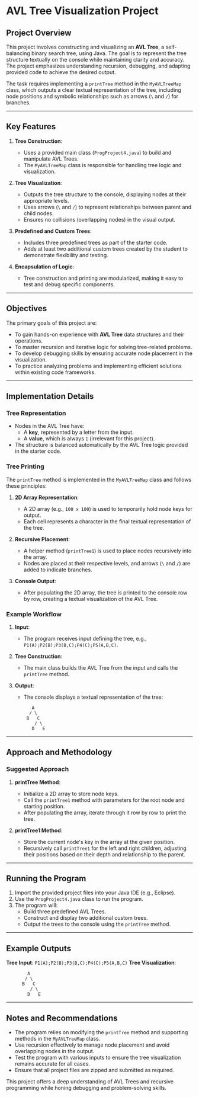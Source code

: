 # AVL Tree Visualization Project 

## Project Overview
This project involves constructing and visualizing an **AVL Tree**, a self-balancing binary search tree, using Java. The goal is to represent the tree structure textually on the console while maintaining clarity and accuracy. The project emphasizes understanding recursion, debugging, and adapting provided code to achieve the desired output.

The task requires implementing a `printTree` method in the `MyAVLTreeMap` class, which outputs a clear textual representation of the tree, including node positions and symbolic relationships such as arrows (`\` and `/`) for branches.

---

## Key Features
1. **Tree Construction**:
   - Uses a provided main class (`ProgProject4.java`) to build and manipulate AVL Trees.
   - The `MyAVLTreeMap` class is responsible for handling tree logic and visualization.

2. **Tree Visualization**:
   - Outputs the tree structure to the console, displaying nodes at their appropriate levels.
   - Uses arrows (`\` and `/`) to represent relationships between parent and child nodes.
   - Ensures no collisions (overlapping nodes) in the visual output.

3. **Predefined and Custom Trees**:
   - Includes three predefined trees as part of the starter code.
   - Adds at least two additional custom trees created by the student to demonstrate flexibility and testing.

4. **Encapsulation of Logic**:
   - Tree construction and printing are modularized, making it easy to test and debug specific components.

---

## Objectives
The primary goals of this project are:
- To gain hands-on experience with **AVL Tree** data structures and their operations.
- To master recursion and iterative logic for solving tree-related problems.
- To develop debugging skills by ensuring accurate node placement in the visualization.
- To practice analyzing problems and implementing efficient solutions within existing code frameworks.

---

## Implementation Details

### **Tree Representation**
- Nodes in the AVL Tree have:
  - A **key**, represented by a letter from the input.
  - A **value**, which is always `1` (irrelevant for this project).
- The structure is balanced automatically by the AVL Tree logic provided in the starter code.

### **Tree Printing**
The `printTree` method is implemented in the `MyAVLTreeMap` class and follows these principles:
1. **2D Array Representation**:
   - A 2D array (e.g., `100 x 100`) is used to temporarily hold node keys for output.
   - Each cell represents a character in the final textual representation of the tree.

2. **Recursive Placement**:
   - A helper method (`printTree1`) is used to place nodes recursively into the array.
   - Nodes are placed at their respective levels, and arrows (`\` and `/`) are added to indicate branches.

3. **Console Output**:
   - After populating the 2D array, the tree is printed to the console row by row, creating a textual visualization of the AVL Tree.

### **Example Workflow**
1. **Input**:
   - The program receives input defining the tree, e.g., `P1(A);P2(B);P3(B,C);P4(C);P5(A,B,C)`.

2. **Tree Construction**:
   - The main class builds the AVL Tree from the input and calls the `printTree` method.

3. **Output**:
   - The console displays a textual representation of the tree:
     ```
        A
       / \
      B   C
         / \
        D   E
     ```

---

## Approach and Methodology
### **Suggested Approach**
1. **printTree Method**:
   - Initialize a 2D array to store node keys.
   - Call the `printTree1` method with parameters for the root node and starting position.
   - After populating the array, iterate through it row by row to print the tree.

2. **printTree1 Method**:
   - Store the current node's key in the array at the given position.
   - Recursively call `printTree1` for the left and right children, adjusting their positions based on their depth and relationship to the parent.

---

## Running the Program
1. Import the provided project files into your Java IDE (e.g., Eclipse).
2. Use the `ProgProject4.java` class to run the program.
3. The program will:
   - Build three predefined AVL Trees.
   - Construct and display two additional custom trees.
   - Output the trees to the console using the `printTree` method.

---

## Example Outputs
**Tree Input**: `P1(A);P2(B);P3(B,C);P4(C);P5(A,B,C)`
**Tree Visualization**:
```
        A
       / \
      B   C
         / \
        D   E
```

---

## Notes and Recommendations
- The program relies on modifying the `printTree` method and supporting methods in the `MyAVLTreeMap` class.
- Use recursion effectively to manage node placement and avoid overlapping nodes in the output.
- Test the program with various inputs to ensure the tree visualization remains accurate for all cases.
- Ensure that all project files are zipped and submitted as required.

This project offers a deep understanding of AVL Trees and recursive programming while honing debugging and problem-solving skills.
